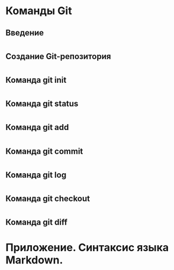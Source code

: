 # Команды Git
## Введение

#
## Создание Git-репозитория

#
## Команда git init

#
## Команда git status

#
## Команда git add

#
## Команда git commit

#
## Команда git log

#
## Команда git checkout

#
## Команда git diff

#
# Приложение. Синтаксис языка Markdown. 